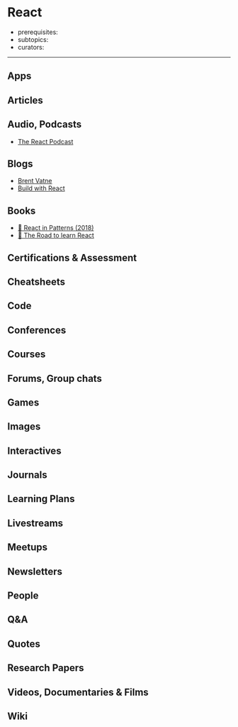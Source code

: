 # React

- prerequisites:
- subtopics:
- curators:

------

## Apps

## Articles

## Audio, Podcasts

- [The React Podcast](https://changelog.com/reactpodcast)

## Blogs

- [Brent Vatne](http://brentvatne.ca/)
- [Build with React](http://buildwithreact.com/)


## Books

- [📖 React in Patterns (2018)](https://krasimir.gitbooks.io/react-in-patterns/content/)
- [📖 The Road to learn React](https://roadtoreact.com/)


## Certifications & Assessment

## Cheatsheets

## Code

## Conferences

## Courses

## Forums, Group chats

## Games

## Images

## Interactives

## Journals

## Learning Plans

## Livestreams

## Meetups

## Newsletters

## People

## Q&A

## Quotes

## Research Papers

## Videos, Documentaries & Films

## Wiki
